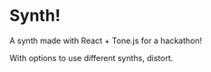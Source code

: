 # Synth!

A synth made with React + Tone.js for a hackathon!


With options to use different synths, distort.
